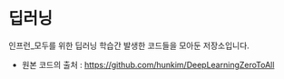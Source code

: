 # 딥러닝 
인프런_모두를 위한 딥러닝 학습간 발생한 코드들을 모아둔 저장소입니다.
- 원본 코드의 출처 : https://github.com/hunkim/DeepLearningZeroToAll
